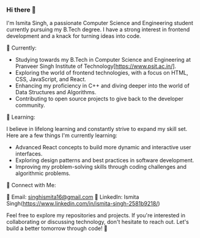 ### Hi there 👋
I'm Ismita Singh, a passionate Computer Science and Engineering student currently pursuing my B.Tech degree. I have a strong interest in frontend development and a knack for turning ideas into code.

🔭 Currently:

- Studying towards my B.Tech in Computer Science and Engineering at Pranveer Singh Institute of Technology[https://www.psit.ac.in/].
- Exploring the world of frontend technologies, with a focus on HTML, CSS, JavaScript, and React.
- Enhancing my proficiency in C++ and diving deeper into the world of Data Structures and Algorithms.
- Contributing to open source projects to give back to the developer community.

🌱 Learning:

I believe in lifelong learning and constantly strive to expand my skill set. Here are a few things I'm currently learning:

- Advanced React concepts to build more dynamic and interactive user interfaces.
- Exploring design patterns and best practices in software development.
- Improving my problem-solving skills through coding challenges and algorithmic problems.

🤝 Connect with Me:

📧 Email: singhismita16@gmail.com
📱 LinkedIn: Ismita Singh(https://www.linkedin.com/in/ismita-singh-2581b9218/)

Feel free to explore my repositories and projects. If you're interested in collaborating or discussing technology, don't hesitate to reach out. Let's build a better tomorrow through code! 🚀
<!--
**IsmitaSingh/IsmitaSingh** is a ✨ _special_ ✨ repository because its `README.md` (this file) appears on your GitHub profile.

Here are some ideas to get you started:

- 🔭 I’m currently working on ...
- 🌱 I’m currently learning ...
- 👯 I’m looking to collaborate on ...
- 🤔 I’m looking for help with ...
- 💬 Ask me about ...
- 📫 How to reach me: ...
- 😄 Pronouns: ...
- ⚡ Fun fact: ...
-->
